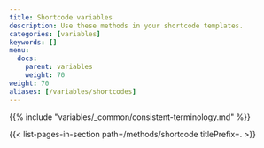 ```yaml
---
title: Shortcode variables
description: Use these methods in your shortcode templates.
categories: [variables]
keywords: []
menu:
  docs:
    parent: variables
    weight: 70
weight: 70
aliases: [/variables/shortcodes]
---
```


{{% include "variables/_common/consistent-terminology.md" %}}

{{< list-pages-in-section path=/methods/shortcode titlePrefix=. >}}
